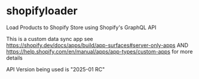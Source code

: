 # shopifyloader

Load Products to Shopify Store using Shopify's GraphQL API

This is a custom data sync app see https://shopify.dev/docs/apps/build/app-surfaces#server-only-apps AND https://help.shopify.com/en/manual/apps/app-types/custom-apps for more details

API Version being used is "2025-01 RC"
